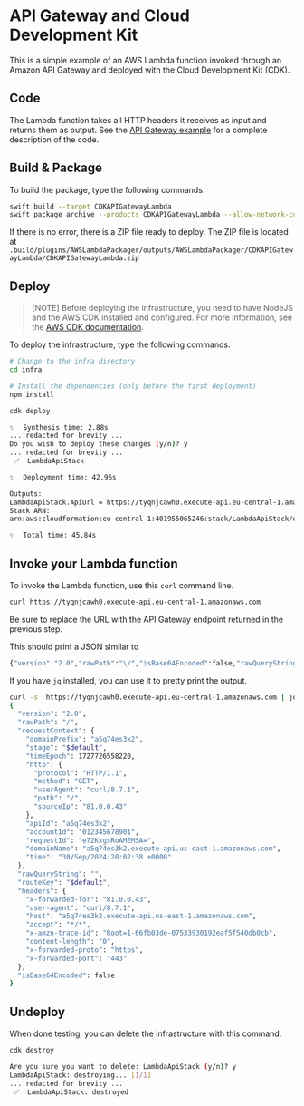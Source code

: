 # API Gateway and Cloud Development Kit

This is a simple example of an AWS Lambda function invoked through an Amazon API Gateway and deployed with the Cloud Development Kit (CDK).

## Code 

The Lambda function takes all HTTP headers it receives as input and returns them as output. See the [API Gateway example](Examples/APIGateway/README.md) for a complete description of the code.

## Build & Package 

To build the package, type the following commands.

```bash
swift build --target CDKAPIGatewayLambda
swift package archive --products CDKAPIGatewayLambda --allow-network-connections docker
```

If there is no error, there is a ZIP file ready to deploy. 
The ZIP file is located at `.build/plugins/AWSLambdaPackager/outputs/AWSLambdaPackager/CDKAPIGatewayLambda/CDKAPIGatewayLambda.zip`

## Deploy

>[NOTE]
>Before deploying the infrastructure, you need to have NodeJS and the AWS CDK installed and configured.
>For more information, see the [AWS CDK documentation](https://docs.aws.amazon.com/cdk/v2/guide/getting_started.html).

To deploy the infrastructure, type the following commands.

```sh
# Change to the infra directory
cd infra

# Install the dependencies (only before the first deployment)
npm install 

cdk deploy

✨  Synthesis time: 2.88s
... redacted for brevity ...
Do you wish to deploy these changes (y/n)? y
... redacted for brevity ...
 ✅  LambdaApiStack

✨  Deployment time: 42.96s

Outputs:
LambdaApiStack.ApiUrl = https://tyqnjcawh0.execute-api.eu-central-1.amazonaws.com/
Stack ARN:
arn:aws:cloudformation:eu-central-1:401955065246:stack/LambdaApiStack/e0054390-be05-11ef-9504-065628de4b89

✨  Total time: 45.84s
```

## Invoke your Lambda function

To invoke the Lambda function, use this `curl` command line.

```bash
curl https://tyqnjcawh0.execute-api.eu-central-1.amazonaws.com
```

Be sure to replace the URL with the API Gateway endpoint returned in the previous step.

This should print a JSON similar to 

```bash 
{"version":"2.0","rawPath":"\/","isBase64Encoded":false,"rawQueryString":"","headers":{"user-agent":"curl\/8.7.1","accept":"*\/*","host":"a5q74es3k2.execute-api.us-east-1.amazonaws.com","content-length":"0","x-amzn-trace-id":"Root=1-66fb0388-691f744d4bd3c99c7436a78d","x-forwarded-port":"443","x-forwarded-for":"81.0.0.43","x-forwarded-proto":"https"},"requestContext":{"requestId":"e719cgNpoAMEcwA=","http":{"sourceIp":"81.0.0.43","path":"\/","protocol":"HTTP\/1.1","userAgent":"curl\/8.7.1","method":"GET"},"stage":"$default","apiId":"a5q74es3k2","time":"30\/Sep\/2024:20:01:12 +0000","timeEpoch":1727726472922,"domainPrefix":"a5q74es3k2","domainName":"a5q74es3k2.execute-api.us-east-1.amazonaws.com","accountId":"012345678901"}
```

If you have `jq` installed, you can use it to pretty print the output.

```bash
curl -s  https://tyqnjcawh0.execute-api.eu-central-1.amazonaws.com | jq   
{
  "version": "2.0",
  "rawPath": "/",
  "requestContext": {
    "domainPrefix": "a5q74es3k2",
    "stage": "$default",
    "timeEpoch": 1727726558220,
    "http": {
      "protocol": "HTTP/1.1",
      "method": "GET",
      "userAgent": "curl/8.7.1",
      "path": "/",
      "sourceIp": "81.0.0.43"
    },
    "apiId": "a5q74es3k2",
    "accountId": "012345678901",
    "requestId": "e72KxgsRoAMEMSA=",
    "domainName": "a5q74es3k2.execute-api.us-east-1.amazonaws.com",
    "time": "30/Sep/2024:20:02:38 +0000"
  },
  "rawQueryString": "",
  "routeKey": "$default",
  "headers": {
    "x-forwarded-for": "81.0.0.43",
    "user-agent": "curl/8.7.1",
    "host": "a5q74es3k2.execute-api.us-east-1.amazonaws.com",
    "accept": "*/*",
    "x-amzn-trace-id": "Root=1-66fb03de-07533930192eaf5f540db0cb",
    "content-length": "0",
    "x-forwarded-proto": "https",
    "x-forwarded-port": "443"
  },
  "isBase64Encoded": false
}
```

## Undeploy

When done testing, you can delete the infrastructure with this command.

```bash
cdk destroy

Are you sure you want to delete: LambdaApiStack (y/n)? y
LambdaApiStack: destroying... [1/1]
... redacted for brevity ...
 ✅  LambdaApiStack: destroyed
```